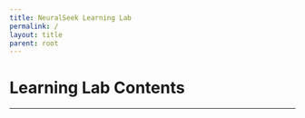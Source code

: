 ```yaml
---
title: NeuralSeek Learning Lab
permalink: /
layout: title
parent: root
---
```


# Learning Lab Contents

---